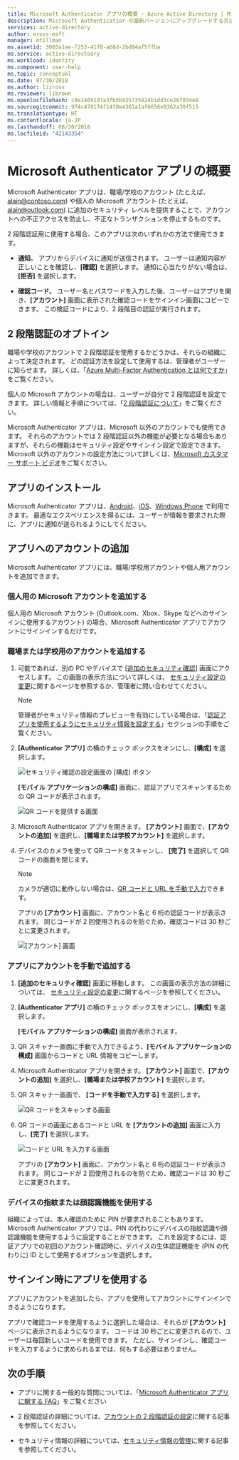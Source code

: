 ```yaml
---
title: Microsoft Authenticator アプリの概要 - Azure Active Directory | Microsoft Docs
description: Microsoft Authenticatior の最新バージョンにアップグレードする方法について説明します。
services: active-directory
author: eross-msft
manager: mtillman
ms.assetid: 3065a1ee-f253-41f0-a68d-2bd84af5ffba
ms.service: active-directoary
ms.workload: identity
ms.component: user-help
ms.topic: conceptual
ms.date: 07/30/2018
ms.author: lizross
ms.reviewer: librown
ms.openlocfilehash: c8e14091d7a3fb5b925735824b1dd3ce26f034e8
ms.sourcegitcommit: 974c478174f14f8e4361a1af6656e9362a30f515
ms.translationtype: HT
ms.contentlocale: ja-JP
ms.lasthandoff: 08/20/2018
ms.locfileid: "42143354"
---
```

# <a name="get-started-with-the-microsoft-authenticator-app"></a>Microsoft Authenticator アプリの概要

Microsoft Authenticator アプリは、職場/学校のアカウント (たとえば、alain@contoso.com) や個人の Microsoft アカウント (たとえば、alain@outlook.com) に追加のセキュリティ レベルを提供することで、アカウントへの不正アクセスを防止し、不正なトランザクションを停止するものです。

2 段階認証用に使用する場合、このアプリは次のいずれかの方法で使用できます。

- **通知**。 アプリからデバイスに通知が送信されます。 ユーザーは通知内容が正しいことを確認し、**[確認]** を選択します。 通知に心当たりがない場合は、**[拒否]** を選択します。

- **確認コード**。 ユーザー名とパスワードを入力した後、ユーザーはアプリを開き、**[アカウント]** 画面に表示された確認コードをサインイン画面にコピーできます。 この検証コードにより、2 段階目の認証が実行されます。

## <a name="opt-in-for-two-step-verification"></a>2 段階認証のオプトイン

職場や学校のアカウントで 2 段階認証を使用するかどうかは、それらの組織によって決定されます。 どの認証方法を設定して使用するは、管理者がユーザーに知らせます。 詳しくは、「[Azure Multi-Factor Authentication とは何ですか](multi-factor-authentication-end-user.md)」をご覧ください。

個人の Microsoft アカウントの場合は、ユーザーが自分で 2 段階認証を設定できます。 詳しい情報と手順については、「[2 段階認証について](https://support.microsoft.com/help/12408/microsoft-account-about-two-step-verification)」をご覧ください。

Microsoft Authenticator アプリは、Microsoft 以外のアカウントでも使用できます。 それらのアカウントでは 2 段階認証以外の機能が必要となる場合もありますが、それらの機能はセキュリティ設定やサインイン設定で設定できます。 Microsoft 以外のアカウントの設定方法について詳しくは、[Microsoft カスタマー サポート ビデオ](https://www.youtube.com/playlist?list=PLyhj1WZ29G65QdD9NxTOAm8HwOS-OBUrX)をご覧ください。

## <a name="install-the-app"></a>アプリのインストール

Microsoft Authenticator アプリは、[Android](https://go.microsoft.com/fwlink/?linkid=866594)、[iOS](https://go.microsoft.com/fwlink/?linkid=866594)、[Windows Phone](http://go.microsoft.com/fwlink/?Linkid=825071) で利用できます。 最適なエクスペリエンスを得るには、ユーザーが情報を要求された際に、アプリに通知が送られるようにしてください。 

## <a name="add-accounts-to-the-app"></a>アプリへのアカウントの追加

Microsoft Authenticator アプリには、職場/学校用アカウントや個人用アカウントを追加できます。 

### <a name="add-a-personal-microsoft-account"></a>個人用の Microsoft アカウントを追加する

個人用の Microsoft アカウント (Outlook.com、Xbox、Skype などへのサインインに使用するアカウント) の場合、Microsoft Authenticator アプリでアカウントにサインインするだけです。

### <a name="add-a-work-or-school-account"></a>職場または学校用のアカウントを追加する

1. 可能であれば、別の PC やデバイスで [[追加のセキュリティ確認]](http://aka.ms/mfasetup) 画面にアクセスします。 この画面の表示方法について詳しくは、 [セキュリティ設定の変更](multi-factor-authentication-end-user-manage-settings.md#where-to-find-the-settings-page)に関するページを参照するか、管理者に問い合わせてください。

    >[!Note]
    >管理者がセキュリティ情報のプレビューを有効にしている場合は、「[認証アプリを使用するようにセキュリティ情報を設定する](security-info-setup-auth-app.md)」セクションの手順をご覧ください。

2. **[Authenticator アプリ]** の横のチェック ボックスをオンにし、**[構成]** を選択します。

    ![セキュリティ確認の設定画面の [構成] ボタン](./media/microsoft-authenticator-app-how-to/auth-app-configure.png)

    **[モバイル アプリケーションの構成]** 画面に、認証アプリでスキャンするための QR コードが表示されます。

    ![QR コードを提供する画面](./media/microsoft-authenticator-app-how-to/auth-app-barcode.png)

3. Microsoft Authenticator アプリを開きます。 **[アカウント]** 画面で、**[アカウントの追加]** を選択し、**[職場または学校アカウント]** を選択します。

4. デバイスのカメラを使って QR コードをスキャンし、 **[完了]** を選択して QR コードの画面を閉じます。

    >[!Note]
    >カメラが適切に動作しない場合は、[QR コードと URL を手動で入力](#add-an-account-to-the-app-manually)できます。

    アプリの **[アカウント]** 画面に、アカウント名と 6 桁の認証コードが表示されます。 同じコードが 2 回使用されるのを防ぐため、確認コードは 30 秒ごとに変更されます。  

    ![[アカウント] 画面](./media/microsoft-authenticator-app-how-to/auth-app-accounts.png)

### <a name="add-an-account-to-the-app-manually"></a>アプリにアカウントを手動で追加する

1. **[追加のセキュリティ確認]** 画面に移動します。 この画面の表示方法の詳細については、 [セキュリティ設定の変更](multi-factor-authentication-end-user-manage-settings.md#where-to-find-the-settings-page)に関するページを参照してください。

2. **[Authenticator アプリ]** の横のチェック ボックスをオンにし、**[構成]** を選択します。

    **[モバイル アプリケーションの構成]** 画面が表示されます。

3. QR スキャナー画面に手動で入力できるよう、**[モバイル アプリケーションの構成]** 画面からコードと URL 情報をコピーします。

4. Microsoft Authenticator アプリを開きます。 **[アカウント]** 画面で、**[アカウントの追加]** を選択し、**[職場または学校アカウント]** を選択します。

5. QR スキャナー画面で、 **[コードを手動で入力する]** を選択します。

    ![QR コードをスキャンする画面](./media/microsoft-authenticator-app-how-to/auth-app-manual-code.png)
   
6. QR コードの画面にあるコードと URL を **[アカウントの追加]** 画面に入力し、**[完了]** を選択します。

    ![コードと URL を入力する画面](./media/microsoft-authenticator-app-how-to/auth-app-code-url.png)

    アプリの **[アカウント]** 画面に、アカウント名と 6 桁の認証コードが表示されます。 同じコードが 2 回使用されるのを防ぐため、確認コードは 30 秒ごとに変更されます。

### <a name="using-your-devices-fingerprint-or-facial-recognition-capabilities"></a>デバイスの指紋または顔認識機能を使用する

組織によっては、本人確認のために PIN が要求されることもあります。 Microsoft Authenticator アプリでは、PIN の代わりにデバイスの指紋認識や顔認識機能を使用するように設定することができます。 これを設定するには、認証アプリでの初回のアカウント確認時に、デバイスの生体認証機能を (PIN の代わりに) ID として使用するオプションを選択します。

## <a name="use-the-app-when-you-sign-in"></a>サインイン時にアプリを使用する

アプリにアカウントを追加したら、アプリを使用してアカウントにサインインできるようになります。

アプリで確認コードを使用するように選択した場合は、それらが **[アカウント]** ページに表示されるようになります。 コードは 30 秒ごとに変更されるので、ユーザーは毎回新しいコードを使用できます。 ただし、サインインし、確認コードを入力するように求められるまでは、何もする必要はありません。

## <a name="next-steps"></a>次の手順

- アプリに関する一般的な質問については、「[Microsoft Authenticator アプリに関する FAQ](microsoft-authenticator-app-faq.md)」をご覧ください

- 2 段階認証の詳細については、[アカウントの 2 段階認証の設定](multi-factor-authentication-end-user-first-time.md)に関する記事を参照してください。

- セキュリティ情報の詳細については、[セキュリティ情報の管理](security-info-manage-settings.md)に関する記事を参照してください。
